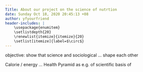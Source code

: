 ```yaml
---
Title: About our project on the science of nutrtion
date: Sunday Oct 18, 2020 20:45:13 +08
author: yfyourfriend
header-includes: |
	\usepackage{enumitem}
	\setlistdepth{20}
	\renewlist{itemize}{itemize}{20}
	\setlist[itemize]{label=$\circ$}
---
```




objective: show that science and sociological … shape each other

Calorie / energy … 
Health Pyramid as e.g. of scientific basis of


